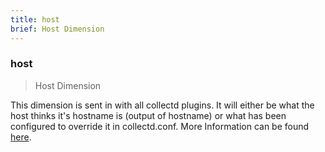 ```yaml
---
title: host
brief: Host Dimension
---
```

### host

> Host Dimension

This dimension is sent in with all collectd plugins. It will either be what the
host thinks it's hostname is (output of hostname) or what has been configured
to override it in collectd.conf.  More Information can be found [here](https://support.signalfx.com/hc/en-us/articles/203773189-Recognize-collectd-metrics-in-SignalFx).
